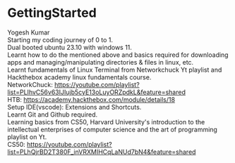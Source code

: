 # GettingStarted
Yogesh Kumar <br>
Starting my coding journey of 0 to 1. <br>
Dual booted ubuntu 23.10 with windows 11. <br>
Learnt how to do the mentioned above and basics required for downloading apps and managing/manipulating directories & files in linux, etc. <br>
Learnt fundamentals of Linux Terminal from Networkchuck Yt playlist and Hackthebox academy linux fundamentals course. <br>
NetworkChuck: https://youtube.com/playlist?list=PLIhvC56v63IJIujb5cyE13oLuyORZpdkL&feature=shared <br>
HTB: https://academy.hackthebox.com/module/details/18 <br>
Setup IDE(vscode): Extensions and Shortcuts. <br>
Learnt Git and Github required. <br>
Learning basics from CS50, Harvard University's introduction to the intellectual enterprises of computer science and the art of programming playlist on Yt. <br>
CS50: https://youtube.com/playlist?list=PLhQjrBD2T380F_inVRXMIHCqLaNUd7bN4&feature=shared  
